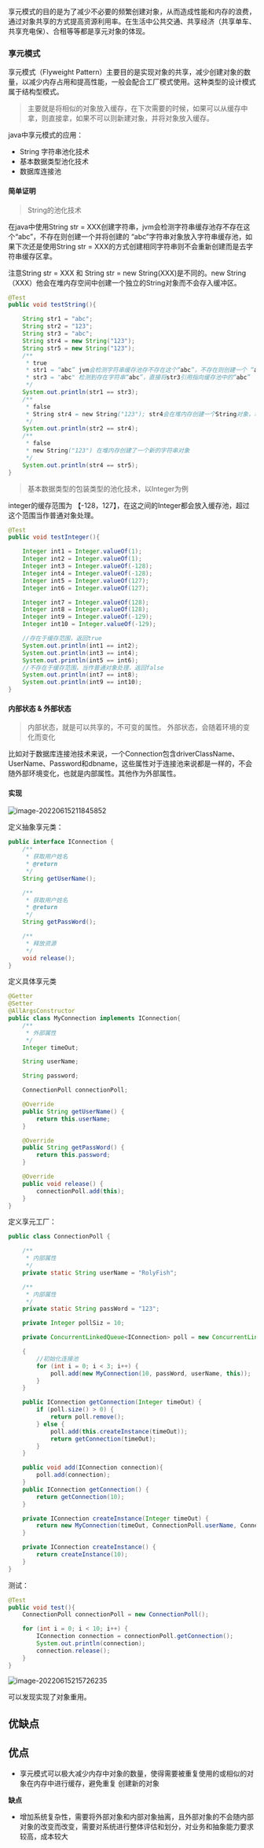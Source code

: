 享元模式的目的是为了减少不必要的频繁创建对象，从而造成性能和内存的浪费，通过对象共享的方式提高资源利用率。在生活中公共交通、共享经济（共享单车、共享充电保）、合租等等都是享元对象的体现。

### 享元模式

享元模式（Flyweight Pattern）主要目的是实现对象的共享，减少创建对象的数量，以减少内存占用和提高性能，一般会配合工厂模式使用。这种类型的设计模式属于结构型模式。

> 主要就是将相似的对象放入缓存，在下次需要的时候，如果可以从缓存中拿，则直接拿，如果不可以则新建对象，并将对象放入缓存。

java中享元模式的应用：

- String 字符串池化技术
- 基本数据类型池化技术
- 数据库连接池

#### 简单证明

> String的池化技术

在java中使用String str = XXX创建字符串，jvm会检测字符串缓存池存不存在这个“abc”，不存在则创建一个并将创建的 “abc”字符串对象放入字符串缓存池，如果下次还是使用String str = XXX的方式创建相同字符串则不会重新创建而是去字符串缓存区拿。

注意String str = XXX 和 String str = new String(XXX)是不同的。new String（XXX）他会在堆内存空间中创建一个独立的String对象而不会存入缓冲区。

```java
@Test
public void testString(){

    String str1 = "abc";
    String str2 = "123";
    String str3 = "abc";
    String str4 = new String("123");
    String str5 = new String("123");
    /**
     * true  
     * str1 = “abc” jvm会检测字符串缓存池存不存在这个“abc”，不存在则创建一个 “abc”对象放入字符串缓存池
     * str3 = "abc" 检测到存在字符串“abc”，直接将str3引用指向缓存池中的“abc”
     */
    System.out.println(str1 == str3);
    /**
     * false
     * String str4 = new String("123"); str4会在堆内存创建一个String对象，堆内存的和缓存池的肯定不相等
     */
    System.out.println(str2 == str4);
    /**
     * false
     * new String("123") 在堆内存创建了一个新的字符串对象
     */
    System.out.println(str4 == str5);
}
```

> 基本数据类型的包装类型的池化技术，以Integer为例

integer的缓存范围为 【-128，127】，在这之间的Integer都会放入缓存池，超过这个范围当作普通对象处理。

```java
@Test
public void testInteger(){

    Integer int1 = Integer.valueOf(1);
    Integer int2 = Integer.valueOf(1);
    Integer int3 = Integer.valueOf(-128);
    Integer int4 = Integer.valueOf(-128);
    Integer int5 = Integer.valueOf(127);
    Integer int6 = Integer.valueOf(127);

    Integer int7 = Integer.valueOf(128);
    Integer int8 = Integer.valueOf(128);
    Integer int9 = Integer.valueOf(-129);
    Integer int10 = Integer.valueOf(-129);

    //存在于缓存范围，返回true
    System.out.println(int1 == int2);
    System.out.println(int3 == int4);
    System.out.println(int5 == int6);
    //不存在于缓存范围，当作普通对象处理，返回false
    System.out.println(int7 == int8);
    System.out.println(int9 == int10);
}
```



#### 内部状态 & 外部状态

> 内部状态，就是可以共享的，不可变的属性。 外部状态，会随着环境的变化而变化

比如对于数据库连接池技术来说，一个Connection包含driverClassName、UserName、Password和dbname，这些属性对于连接池来说都是一样的，不会随外部环境变化，也就是内部属性。其他作为外部属性。



#### 实现

![image-20220615211845852](/Users/rolyfish/Desktop/MyFoot/设计模式/享元模式.assets/image-20220615211845852.png)



定义抽象享元类：

```java
public interface IConnection {
    /**
     * 获取用户姓名
     * @return
     */
    String getUserName();

    /**
     * 获取用户姓名
     * @return
     */
    String getPassWord();

    /**
     * 释放资源
     */
    void release();
}
```

定义具体享元类

```java
@Getter
@Setter
@AllArgsConstructor
public class MyConnection implements IConnection{
    /**
     * 外部属性
     */
    Integer timeOut;

    String userName;

    String password;

    ConnectionPoll connectionPoll;

    @Override
    public String getUserName() {
        return this.userName;
    }

    @Override
    public String getPassWord() {
        return this.password;
    }

    @Override
    public void release() {
        connectionPoll.add(this);
    }
}
```

定义享元工厂：

```java
public class ConnectionPoll {

    /**
     * 内部属性
     */
    private static String userName = "RolyFish";

    /**
     * 内部属性
     */
    private static String passWord = "123";

    private Integer pollSiz = 10;

    private ConcurrentLinkedQueue<IConnection> poll = new ConcurrentLinkedQueue<>();

    {
        //初始化连接池
        for (int i = 0; i < 3; i++) {
            poll.add(new MyConnection(10, passWord, userName, this));
        }
    }

    public IConnection getConnection(Integer timeOut) {
        if (poll.size() > 0) {
            return poll.remove();
        } else {
            poll.add(this.createInstance(timeOut));
            return getConnection(timeOut);
        }
    }

    public void add(IConnection connection){
        poll.add(connection);
    }
    public IConnection getConnection() {
        return getConnection(10);
    }

    private IConnection createInstance(Integer timeOut) {
        return new MyConnection(timeOut, ConnectionPoll.userName, ConnectionPoll.passWord, this);
    }

    private IConnection createInstance() {
        return createInstance(10);
    }
}
```

测试：

```java
@Test
public void test(){
    ConnectionPoll connectionPoll = new ConnectionPoll();

    for (int i = 0; i < 10; i++) {
        IConnection connection = connectionPoll.getConnection();
        System.out.println(connection);
        connection.release();
    }
}
```

![image-20220615215726235](/Users/rolyfish/Desktop/MyFoot/设计模式/享元模式.assets/image-20220615215726235.png)

可以发现实现了对象重用。



## 优缺点

## **优点**

- 享元模式可以极大减少内存中对象的数量，使得需要被重复使用的或相似的对象在内存中进行缓存，避免重复 创建新的对象

**缺点**

- 增加系统复杂性，需要将外部对象和内部对象抽离，且外部对象的不会随内部对象的改变而改变，需要对系统进行整体评估和划分，对业务和抽象能力要求较高，成本较大